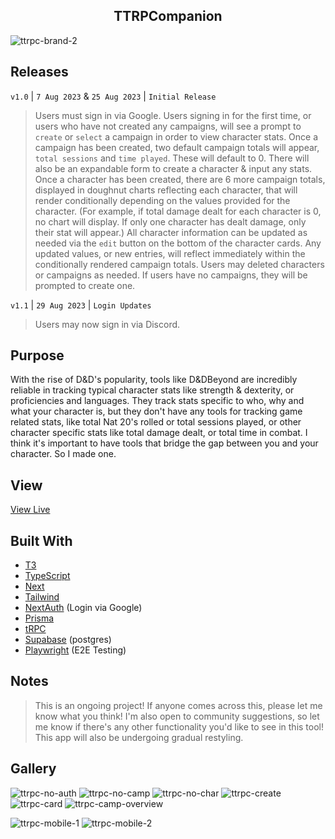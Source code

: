 <h2 align="center"> TTRPCompanion </h2>

![ttrpc-brand-2](https://github.com/knlrvr/ttrpg-char-stats-v2/assets/91632194/d567f93b-5135-47a8-a6f9-eba00e26fc58)

## Releases
```v1.0``` | ```7 Aug 2023``` & ```25 Aug 2023``` | ```Initial Release``` 
> Users must sign in via Google. Users signing in for the first time, or users who have not created any campaigns, will see a prompt to ```create``` or ```select``` a campaign in order to view character stats. Once a campaign has been created, two default campaign totals will appear, ```total sessions``` and ```time played```. These will default to 0. There will also be an expandable form to create a character & input any stats. Once a character has been created, there are 6 more campaign totals, displayed in doughnut charts reflecting each character, that will render conditionally depending on the values provided for the character. (For example, if total damage dealt for each character is 0, no chart will display. If only one character has dealt damage, only their stat will appear.) All character information can be updated as needed via the ```edit``` button on the bottom of the character cards. Any updated values, or new entries, will reflect immediately within the conditionally rendered campaign totals. Users may deleted characters or campaigns as needed. If users have no campaigns, they will be prompted to create one. 

```v1.1``` | ```29 Aug 2023``` | ```Login Updates```
> Users may now sign in via Discord. 

## Purpose
With the rise of D&D's popularity, tools like D&DBeyond are incredibly reliable in tracking typical character stats like strength & dexterity, or proficiencies and languages. They track stats specific to who, why and what your character is, but they don't have any tools for tracking game related stats, like total Nat 20's rolled or total sessions played, or other character specific stats like total damage dealt, or total time in combat. I think it's important to have tools that bridge the gap between you and your character. So I made one. 

## View
[View Live](https://ttrpg-char-stats-v2.vercel.app/)

## Built With
- [T3](https://create.t3.gg/)
- [TypeScript](https://www.typescriptlang.org/)
- [Next](https://nextjs.org/docs)
- [Tailwind](https://tailwindcss.com/docs/installation)
- [NextAuth](https://next-auth.js.org/) (Login via Google)
- [Prisma](https://www.prisma.io/)
- [tRPC](https://trpc.io/docs/quickstart)
- [Supabase](https://supabase.com/) (postgres)
- [Playwright](https://playwright.dev/docs/intro) (E2E Testing) 

## Notes 
> This is an ongoing project! If anyone comes across this, please let me know what you think! I'm also open to community suggestions, so let me know if there's any other functionality you'd like to see in this tool! This app will also be undergoing gradual restyling. 

## Gallery
![ttrpc-no-auth](https://github.com/knlrvr/ttrpg-char-stats-v2/assets/91632194/33879a59-4250-4a32-b611-cd844f5afc71)
![ttrpc-no-camp](https://github.com/knlrvr/ttrpg-char-stats-v2/assets/91632194/2b658233-d2a7-408b-b3f8-66db9c785d47)
![ttrpc-no-char](https://github.com/knlrvr/ttrpg-char-stats-v2/assets/91632194/4bb37c62-e65d-4400-8f05-54f001bddf76)
![ttrpc-create](https://github.com/knlrvr/ttrpg-char-stats-v2/assets/91632194/fd229b0e-c69f-4655-8786-3a336a06d695)
![ttrpc-card](https://github.com/knlrvr/ttrpg-char-stats-v2/assets/91632194/0016c714-85d6-4467-9150-4d7467661adc)
![ttrpc-camp-overview](https://github.com/knlrvr/ttrpg-char-stats-v2/assets/91632194/f0fb6fa8-0677-476c-9c3c-3644b3ca9ec3)

![ttrpc-mobile-1](https://github.com/knlrvr/ttrpg-char-stats-v2/assets/91632194/32578af0-082d-4eaf-a54e-5f0136388ed3)
![ttrpc-mobile-2](https://github.com/knlrvr/ttrpg-char-stats-v2/assets/91632194/9b9c2445-7a3a-41cb-8627-c5fecc496ddb)




